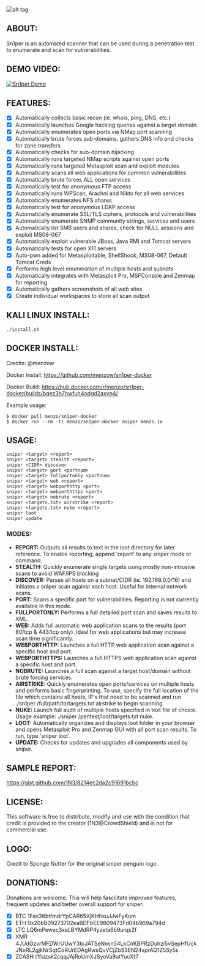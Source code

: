 ![alt tag](https://github.com/1N3/Sn1per/blob/master/sn1per-logo.png)

## ABOUT:
Sn1per is an automated scanner that can be used during a penetration test to enumerate and scan for vulnerabilities. 

## DEMO VIDEO:
[![Sn1per Demo](https://img.youtube.com/vi/nA_V_u3QZA4/0.jpg)](https://www.youtube.com/watch?v=nA_V_u3QZA4)

## FEATURES:
- [x] Automatically collects basic recon (ie. whois, ping, DNS, etc.)
- [x] Automatically launches Google hacking queries against a target domain
- [x] Automatically enumerates open ports via NMap port scanning
- [x] Automatically brute forces sub-domains, gathers DNS info and checks for zone transfers
- [x] Automatically checks for sub-domain hijacking
- [x] Automatically runs targeted NMap scripts against open ports
- [x] Automatically runs targeted Metasploit scan and exploit modules
- [x] Automatically scans all web applications for common vulnerabilities
- [x] Automatically brute forces ALL open services
- [x] Automatically test for anonymous FTP access
- [x] Automatically runs WPScan, Arachni and Nikto for all web services
- [x] Automatically enumerates NFS shares
- [x] Automatically test for anonymous LDAP access
- [x] Automatically enumerate SSL/TLS ciphers, protocols and vulnerabilities
- [x] Automatically enumerate SNMP community strings, services and users
- [x] Automatically list SMB users and shares, check for NULL sessions and exploit MS08-067
- [x] Automatically exploit vulnerable JBoss, Java RMI and Tomcat servers
- [x] Automatically tests for open X11 servers
- [x] Auto-pwn added for Metasploitable, ShellShock, MS08-067, Default Tomcat Creds
- [x] Performs high level enumeration of multiple hosts and subnets
- [x] Automatically integrates with Metasploit Pro, MSFConsole and Zenmap for reporting
- [x] Automatically gathers screenshots of all web sites
- [x] Create individual workspaces to store all scan output

## KALI LINUX INSTALL:
```
./install.sh
```

## DOCKER INSTALL:

Credits: @menzow

Docker Install:
https://github.com/menzow/sn1per-docker

Docker Build:
https://hub.docker.com/r/menzo/sn1per-docker/builds/bqez3h7hwfun4odgd2axvn4/

Example usage:
```
$ docker pull menzo/sn1per-docker
$ docker run --rm -ti menzo/sn1per-docker sniper menzo.io
```

## USAGE:
```
sniper <target> <report>
sniper <target> stealth <report>
sniper <CIDR> discover
sniper <target> port <portnum> 
sniper <target> fullportonly <portnum>
sniper <target> web <report>
sniper <target> webporthttp <port>
sniper <target> webporthttps <port>
sniper <target> nobrute <report>
sniper <targets.txt> airstrike <report>
sniper <targets.txt> nuke <report>
sniper loot
sniper update
```

### MODES:
* **REPORT:** Outputs all results to text in the loot directory for later reference. To enable reporting, append 'report' to any sniper mode or command.
* **STEALTH:** Quickly enumerate single targets using mostly non-intrusive scans to avoid WAF/IPS blocking
* **DISCOVER:** Parses all hosts on a subnet/CIDR (ie. 192.168.0.0/16) and initiates a sniper scan against each host. Useful for internal network scans.
* **PORT:** Scans a specific port for vulnerabilities. Reporting is not currently available in this mode.
* **FULLPORTONLY:** Performs a full detailed port scan and saves results to XML.
* **WEB:** Adds full automatic web application scans to the results (port 80/tcp & 443/tcp only). Ideal for web applications but may increase scan time significantly.   
* **WEBPORTHTTP:** Launches a full HTTP web application scan against a specific host and port.
* **WEBPORTHTTPS:** Launches a full HTTPS web application scan against a specific host and port.
* **NOBRUTE:** Launches a full scan against a target host/domain without brute forcing services.
* **AIRSTRIKE:** Quickly enumerates open ports/services on multiple hosts and performs basic fingerprinting. To use, specify the full location of the file which contains all hosts, IP's that need to be scanned and run ./sn1per /full/path/to/targets.txt airstrike to begin scanning.
* **NUKE:** Launch full audit of multiple hosts specified in text file of choice. Usage example: ./sniper /pentest/loot/targets.txt nuke. 
* **LOOT:** Automatically organizes and displays loot folder in your browser and opens Metasploit Pro and Zenmap GUI with all port scan results. To run, type 'sniper loot'.
* **UPDATE:** Checks for updates and upgrades all components used by sniper.

## SAMPLE REPORT:
https://gist.github.com/1N3/8214ec2da2c91691bcbc

## LICENSE:
This software is free to distribute, modify and use with the condition that credit is provided to the creator (1N3@CrowdShield) and is not for commercial use.

## LOGO:
Credit to Sponge Nutter for the original sniper penguin logo.

## DONATIONS:
Donations are welcome. This will help fascilitate improved features, frequent updates and better overall support for sniper.
- [x] BTC 1Fav36btfmdrYpCAR65XjKHhxuJJwFyKum
- [x] ETH 0x20bB09273702eaBDFbEE9809473Fd04b969a794d
- [x] LTC LQ6mPewec3xeLBYMdRP4yzeta6b9urqs2f
- [x] XMR 4JUdGzvrMFDWrUUwY3toJATSeNwjn54LkCnKBPRzDuhzi5vSepHfUckJNxRL2gjkNrSqtCoRUrEDAgRwsQvVCjZbS3EN24xprAQ1Z5Sy5s
- [x] ZCASH t1fsizsk2cqqJAjRoUmXJSyoVa9utYucXt7